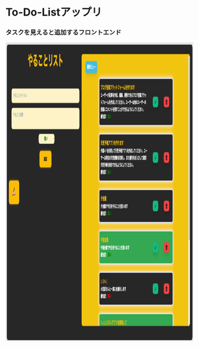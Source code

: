 <h1>To-Do-Listアップリ</h1>

<h3>タスクを見えると追加するフロントエンド</h3>
<img src="Images/todolistfront.png" width="1000" height="800">
<br>